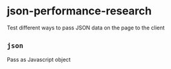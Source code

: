 # json-performance-research

Test different ways to pass JSON data on the page to the client

## `json`
Pass as Javascript object
